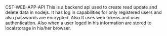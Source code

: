 CST-WEB-APP-API
This is a backend api used to create read update and delete data in nodejs.
It has log in capabilities for only registered users and also passwords are encrypted.
Also It uses web tokens and user authentication.
Also when a user loged in his information are stored to localstorage in his/her browser.
